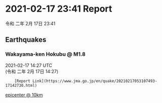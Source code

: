 # 2021-02-17 23:41 Report
令和 二年 2月 17日 23:41

## Earthquakes
### Wakayama-ken Hokubu @ M1.8
2021-02-17 14:27 UTC  
        (令和 二年 2月 17日 14:27)
  
        [Report Link](https://www.jma.go.jp/en/quake/20210217053107493-17142730.html)  
[epicenter @ 10km](https://www.google.com/maps/place/34°12'00%22+135°12'00%22/@34.2,135.2,17z/data=!3m1!4b1!4m5!3m4!1s0x0:0x0!8m2!3d34.2!4d135.2)